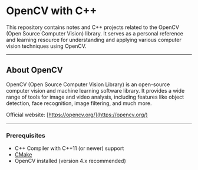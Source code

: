 # OpenCV with C++

This repository contains notes and C++ projects related to the OpenCV (Open Source Computer Vision) library. It serves as a personal reference and learning resource for understanding and applying various computer vision techniques using OpenCV.

---

## About OpenCV

OpenCV (Open Source Computer Vision Library) is an open-source computer vision and machine learning software library. It provides a wide range of tools for image and video analysis, including features like object detection, face recognition, image filtering, and much more.

Official website: [https://opencv.org/](https://opencv.org/)

---

### Prerequisites

- C++ Compiler with C++11 (or newer) support
- [CMake](https://cmake.org/)
- OpenCV installed (version 4.x recommended)
